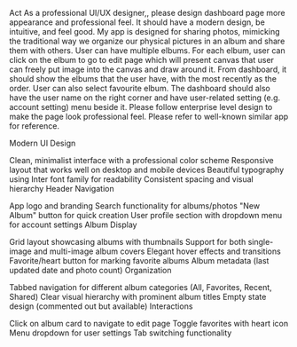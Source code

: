Act As a professional UI/UX designer,, please design dashboard page more appearance and professional feel. It should have a modern design, be intuitive, and feel good. My app is designed for sharing photos, mimicking the traditional way we organize our physical pictures in an album and share them with others. User can have multiple elbums. For each elbum, user can click on the elbum to go to edit page which will present canvas that user can freely put image into the canvas and draw around it. From dashboard, it should show the elbums that the user have, with the most recently as the order. User can also select favourite elbum. The dashboard should also have the user name on the right corner and have user-related setting (e.g. account setting) menu beside it. Please follow enterprise level design to make the page look professional feel. Please refer to well-known similar app for reference.

Modern UI Design

Clean, minimalist interface with a professional color scheme
Responsive layout that works well on desktop and mobile devices
Beautiful typography using Inter font family for readability
Consistent spacing and visual hierarchy
Header Navigation

App logo and branding
Search functionality for albums/photos
"New Album" button for quick creation
User profile section with dropdown menu for account settings
Album Display

Grid layout showcasing albums with thumbnails
Support for both single-image and multi-image album covers
Elegant hover effects and transitions
Favorite/heart button for marking favorite albums
Album metadata (last updated date and photo count)
Organization

Tabbed navigation for different album categories (All, Favorites, Recent, Shared)
Clear visual hierarchy with prominent album titles
Empty state design (commented out but available)
Interactions

Click on album card to navigate to edit page
Toggle favorites with heart icon
Menu dropdown for user settings
Tab switching functionality
